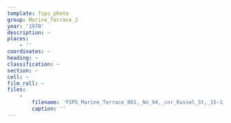```yaml
---
template: fsps_photo
group: Marine_Terrace_2
year: '1978'
description: ~
places:
    - ''
coordinates: ~
heading: ~
classification: ~
section: ~
cell: ~
film_roll: ~
files:
    -
        filename: 'FSPS_Marine_Terrace_001,_No_94,_cnr_Russel_St,_15-1-A,_1978.png'
        caption: ''
---
```

